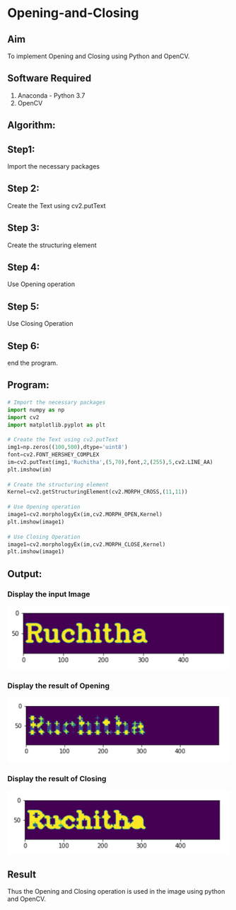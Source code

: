 # Opening-and-Closing

## Aim
To implement Opening and Closing using Python and OpenCV.

## Software Required
1. Anaconda - Python 3.7
2. OpenCV
## Algorithm:
## Step1:
Import the necessary packages

## Step 2:
Create the Text using cv2.putText

## Step 3:
Create the structuring element

## Step 4:
Use Opening operation

## Step 5:
Use Closing Operation

## Step 6:
end the program.
 
## Program:

``` Python
# Import the necessary packages
import numpy as np
import cv2
import matplotlib.pyplot as plt

# Create the Text using cv2.putText
img1=np.zeros((100,500),dtype='uint8')
font=cv2.FONT_HERSHEY_COMPLEX
im=cv2.putText(img1,'Ruchitha',(5,70),font,2,(255),5,cv2.LINE_AA)
plt.imshow(im)

# Create the structuring element
Kernel=cv2.getStructuringElement(cv2.MORPH_CROSS,(11,11))

# Use Opening operation
image1=cv2.morphologyEx(im,cv2.MORPH_OPEN,Kernel)
plt.imshow(image1)

# Use Closing Operation
image1=cv2.morphologyEx(im,cv2.MORPH_CLOSE,Kernel)
plt.imshow(image1)
```

## Output:
### Display the input Image
![output](https://github.com/RuchithaReddy28/Opening-and-Closing/blob/main/r1.png?raw=true)

### Display the result of Opening
![output](https://github.com/RuchithaReddy28/Opening-and-Closing/blob/main/r2.png?raw=true)

### Display the result of Closing
![output](https://github.com/RuchithaReddy28/Opening-and-Closing/blob/main/r3.png?raw=true)

## Result
Thus the Opening and Closing operation is used in the image using python and OpenCV.
